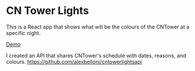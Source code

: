 # CN Tower Lights

This is a React app that shows what will be the colours of the CNTower at a specific night. 

<a href="https://ssl8043.websiteseguro.com/site1371067900/makeitreal/">Demo</a>

I created an API that shares CNTower's schedule with dates, reasons, and colours. 
https://github.com/alexbelloni/cntowerlightsapi
